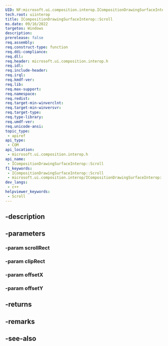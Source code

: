 ```yaml
---
UID: NF:microsoft.ui.composition.interop.ICompositionDrawingSurfaceInterop.Scroll
tech.root: uiinterop
title: ICompositionDrawingSurfaceInterop::Scroll
ms.date: 09/16/2022
targetos: Windows
description: 
prerelease: false
req.assembly: 
req.construct-type: function
req.ddi-compliance: 
req.dll: 
req.header: microsoft.ui.composition.interop.h
req.idl: 
req.include-header: 
req.irql: 
req.kmdf-ver: 
req.lib: 
req.max-support: 
req.namespace: 
req.redist: 
req.target-min-winverclnt: 
req.target-min-winversvr: 
req.target-type: 
req.type-library: 
req.umdf-ver: 
req.unicode-ansi: 
topic_type:
 - apiref
api_type:
 - COM
api_location:
 - microsoft.ui.composition.interop.h
api_name:
 - ICompositionDrawingSurfaceInterop::Scroll
f1_keywords:
 - ICompositionDrawingSurfaceInterop::Scroll
 - microsoft.ui.composition.interop/ICompositionDrawingSurfaceInterop::Scroll
dev_langs:
 - c++
helpviewer_keywords:
 - Scroll
---
```


## -description

## -parameters

### -param scrollRect

### -param clipRect

### -param offsetX

### -param offsetY

## -returns

## -remarks

## -see-also

